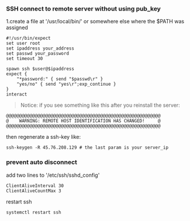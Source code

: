 ### SSH connect to remote server without using pub_key
1.create a file at '/usr/local/bin/' or somewhere else where the $PATH was assigned
```shell script
#!/usr/bin/expect
set user root  
set ipaddress your_address
set passwd your_password
set timeout 30

spawn ssh $user@$ipaddress
expect {
    "*password:" { send "$passwd\r" }
    "yes/no" { send "yes\r";exp_continue }
}
interact
```
>Notice: if you see something like this after you reinstall the server:
```shell script
@@@@@@@@@@@@@@@@@@@@@@@@@@@@@@@@@@@@@@@@@@@@@@@@@@@@@@@@@@@
@    WARNING: REMOTE HOST IDENTIFICATION HAS CHANGED!     @
@@@@@@@@@@@@@@@@@@@@@@@@@@@@@@@@@@@@@@@@@@@@@@@@@@@@@@@@@@@
``` 
then regenerate a ssh-key like:
```shell script
ssh-keygen -R 45.76.208.129 # the last param is your server_ip
```

### prevent auto disconnect
add two lines to '/etc/ssh/sshd_config'
```shell script
ClientAliveInterval 30
ClientAliveCountMax 3
```
restart ssh
```shell script
systemctl restart ssh
```